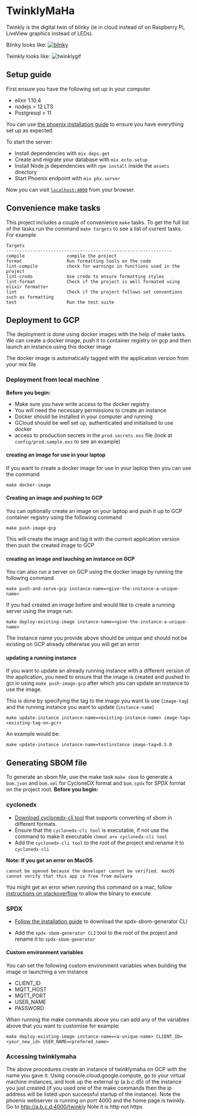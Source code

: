 # TwinklyMaHa
Twinkly is the
digital twin of blinky (ie in cloud instead of on Raspberry Pi, LiveView graphics instead of LEDs).

Blinky looks like:
[![blinky](./docs/blinky.jpeg)](https://www.youtube.com/watch?v=RcnRFfFtKQY)

Twinkly looks like:
![twinklygif](https://user-images.githubusercontent.com/584211/88267055-ed08ca80-ccd8-11ea-89ab-6760e772eb10.gif)

## Setup guide
First ensure you have the following set up in your computer
- elixir 1.10.4
- nodejs > 12 LTS
- Postgresql > 11

You can use [the phoenix installation guide](https://hexdocs.pm/phoenix/installation.html#content) to ensure you
have everything set up as expected

To start the server:

  * Install dependencies with `mix deps.get`
  * Create and migrate your database with `mix ecto.setup`
  * Install Node.js dependencies with `npm install` inside the `assets` directory
  * Start Phoenix endpoint with `mix phx.server`

Now you can visit [`localhost:4000`](http://localhost:4000) from your browser.

## Convenience make tasks
This project includes a couple of convenience `make` tasks. To get the full list
of the tasks run the command `make targets` to see a list of current tasks. For example

```shell
Targets
---------------------------------------------------------------
compile                compile the project
format                 Run formatting tools on the code
lint-compile           check for warnings in functions used in the project
lint-credo             Use credo to ensure formatting styles
lint-format            Check if the project is well formated using elixir formatter
lint                   Check if the project follows set conventions such as formatting
test                   Run the test suite
```

## Deployment to GCP
The deployment is done using docker images with the help of make tasks. We can create a docker image, push it to container registry on gcp and then launch
an instance using this docker image

The docker image is automatically tagged with the application version from your mix file

### Deployment from local machine
**Before you begin:**
- Make sure you have write access to the docker registry
- You will need the necessary permissions to create an instance
- Docker should be installed in your computer and running
- GCloud should be well set up, authenticated and initialised to use docker
- access to production secrets in the `prod.secrets.exs` file (look at `config/prod.sample.exs` to see an example)


#### creating an image for use in your laptop
If you want to create a docker image for use in your laptop then you can use the command
```shell
make docker-image
```

#### Creating an image and pushing to GCP
You can optionally create an image on your laptop and push it up to GCP container registry using the following command
```shell
make push-image-gcp
```
This will create the image and tag it with the current application version then push the created image to GCP

#### creating an image and lauching an instance on GCP
You can also run a server on GCP using the docker image by running the following command
```shell
make push-and-serve-gcp instance-name=<give-the-instance-a-unique-name>
```

If you had created an image before and would like to create a running server using the image run:
```shell
make deploy-existing-image instance-name=<give-the-instance-a-unique-name>
```

The instance name you provide above should be unique and should not be existing on GCP already otherwise you will get an error

#### updating a running instance
If you want to update an already running instance with a different version of the application, you need
to ensure that the image is created and pushed to gcr.io using `make push-image-gcp` after which you can update an instance to use the image.

This is done by specifying the tag to the image you want to use (`image-tag`) and the running instance you want to update (`instance-name`)

```shell
make update-instance instance-name=<existing-instance-name> image-tag=<existing-tag-on-gcr>
```

An example would be:
```shell
make update-instance instance-name=testinstance image-tag=0.5.0
```

## Generating SBOM file
To generate an sbom file, use the make task `make sbom` to generate a `bom.json` and `bom.xml` for CycloneDX format and `bom.spdx` for SPDX format on the project root.
**Before you begin:**
### cyclonedx 
 - [Download cyclonedx-cli tool](https://github.com/CycloneDX/cyclonedx-cli/releases) that supports converting
 of sbom in different formats.
 - Ensure that the `cyclonedx-cli tool` is executable, if not use the command to make it executable `chmod a+x cyclonedx-cli tool`
 - Add the `cyclonedx-cli tool` to the root of the project and rename it to `cyclonedx-cli`

**Note: If you get an error on MacOS**
```shell
cannot be opened because the developer cannot be verified. macOS cannot verify that this app is free from malware
```
You might get an error when running this command on a mac, follow [instructions on stackoverflow](https://stackoverflow.com/a/59899342/4137155) to allow the binary to execute

###  SPDX

- [Follow the installation guide](https://github.com/spdx/spdx-sbom-generator) to download the 
spdx-sbom-generator CLI 

- Add the `spdx-sbom-generator CLI` tool to the root of the project and rename it to `spdx-sbom-generator`


#### Custom environment variables
You can set the following custom environment variables when building the image or launching a vm instance

- CLIENT_ID
- MQTT_HOST
- MQTT_PORT
- USER_NAME
- PASSWORD

When running the make commands above you can add any of the variables above that you want to customise for example:

```shell
make deploy-existing-image instance-name=<a-unique-name> CLIENT_ID=<your_new_id> USER_NAME=<prefered_name>
```
### Accessing twinklymaha
The above procedures create an instance of twinklymaha
on GCP with the name you gave it.
Using console.cloud.google.compute,
go to your virtual machine instances,
and look up the external ip (a.b.c.d5) of the instance you just created (if you used one of the make commands then the ip address will be listed upon successful startup of the instance).
Note the phoenix webserver is running on port 4000
and the home page is twinkly.
Go to http://a.b.c.d:4000/twinkly
Note it is http not https

